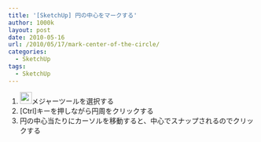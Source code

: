 ```yaml
---
title: '[SketchUp] 円の中心をマークする'
author: 1000k
layout: post
date: 2010-05-16
url: /2010/05/17/mark-center-of-the-circle/
categories:
  - SketchUp
tags:
  - SketchUp
---
```

  1. <img alt="メジャーツール" src="http://download.sketchup.com/OnlineDoc/gsu6_win/Content/Z-images/I-Construction_Tools/const-ToolMeasureLarge.png" title="メジャーツール" class="alignnone" width="24" height="24" />メジャーツールを選択する
  2. [Ctrl]キーを押しながら円周をクリックする
  3. 円の中心当たりにカーソルを移動すると、中心でスナップされるのでクリックする